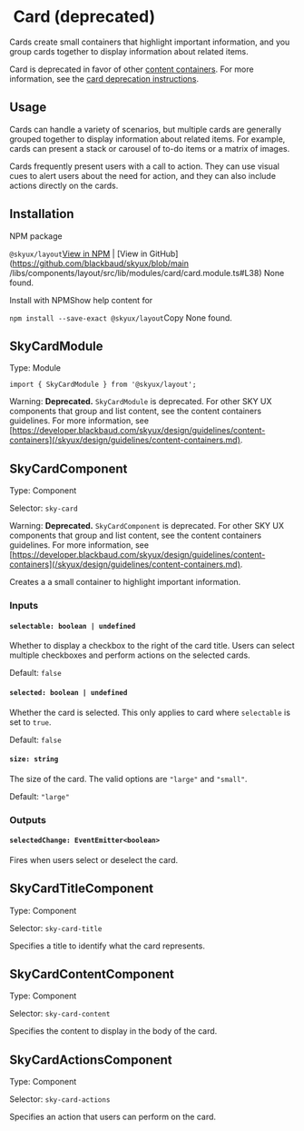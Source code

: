                  

 Card (deprecated)
=================

Cards create small containers that highlight important information, and you group cards together to display information about related items.

Card is deprecated in favor of other [content containers](/skyux/design/guidelines/content-containers.md). For more information, see the [card deprecation instructions](/skyux/learn/develop/deprecation/card.md).

 Usage
------

Cards can handle a variety of scenarios, but multiple cards are generally grouped together to display information about related items. For example, cards can present a stack or carousel of to-do items or a matrix of images.

Cards frequently present users with a call to action. They can use visual cues to alert users about the need for action, and they can also include actions directly on the cards.

 Installation
-------------

NPM package

`@skyux/layout`[View in NPM](https://www.npmjs.com/package/@skyux/layout) | [View in GitHub](https://github.com/blackbaud/skyux/blob/main
/libs/components/layout/src/lib/modules/card/card.module.ts#L38) None found.

Install with NPMShow help content for

`npm install --save-exact @skyux/layout`Copy None found.

 SkyCardModule
--------------

Type: Module

`import { SkyCardModule } from '@skyux/layout';`

Warning: **Deprecated.** `SkyCardModule` is deprecated. For other SKY UX components that group and list content, see the content containers guidelines. For more information, see [https://developer.blackbaud.com/skyux/design/guidelines/content-containers](/skyux/design/guidelines/content-containers.md).

 SkyCardComponent
-----------------

Type: Component

Selector: `sky-card`

Warning: **Deprecated.** `SkyCardComponent` is deprecated. For other SKY UX components that group and list content, see the content containers guidelines. For more information, see [https://developer.blackbaud.com/skyux/design/guidelines/content-containers](/skyux/design/guidelines/content-containers.md).

Creates a a small container to highlight important information.

### Inputs

#### `selectable: boolean | undefined`

Whether to display a checkbox to the right of the card title. Users can select multiple checkboxes and perform actions on the selected cards.

Default: `false`

#### `selected: boolean | undefined`

Whether the card is selected. This only applies to card where `selectable` is set to `true`.

Default: `false`

#### `size: string`

The size of the card. The valid options are `"large"` and `"small"`.

Default: `"large"`

### Outputs

#### `selectedChange: EventEmitter<boolean>`

Fires when users select or deselect the card.

 SkyCardTitleComponent
----------------------

Type: Component

Selector: `sky-card-title`

Specifies a title to identify what the card represents.

 SkyCardContentComponent
------------------------

Type: Component

Selector: `sky-card-content`

Specifies the content to display in the body of the card.

 SkyCardActionsComponent
------------------------

Type: Component

Selector: `sky-card-actions`

Specifies an action that users can perform on the card.